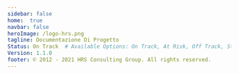 ```yaml
---
sidebar: false
home:  true
navbar: false
heroImage: /logo-hrs.png
tagline: Documentazione Di Progetto
Status: On Track  # Available Options: On Track, At Risk, Off Track, Stopped
Version: 1.1.0
footer: © 2012 - 2021 HRS Consulting Group. All rights reserved.
---
```


<template>
  <div class="main-content">
    <div v-if="user">
      <p align="center" class="text-small">
        Ciao {{user.name}}, Benvenuto!
      </p>
      <p align="center">
        <LogoutButton class="btn btn-danger mr-2" type="button" :client="auth0client" />
        <DashboardButton>
        </DashboardButton>
      </p>
    </div>
    <div v-else>
      <p  class="text-small" align="center">
        Non hai effettuato l'accesso. Per accedere utilizza il seguente pulsante di login.
      </p>
      <p align="center">
        <LoginButton :client="auth0client" @login-complete="getUser()" />
      </p>
    </div>
  </div>

<ProjectStatus>
</ProjectStatus>
<div class="d-flex my-3">
<span class="branch-name mx-auto text-gray-light">{{ $page.git.commits[0].dateShort }}<span classs="mx-2">{{ $page.git.author }}</span><span>{{ $page.git.commits[0].shortHash }}</span></span>
</div>
</template>


<script>
import auth from "./.vuepress/auth";
import LoginButton from "./.vuepress/components/LoginButton";
import LogoutButton from "./.vuepress/components/LogoutButton";
import ProjectStatus from "./.vuepress/components/ProjectStatus";
import DashboardButton from "./.vuepress/components/DashboardButton";

export default {
  data() {
    return {
      auth0client : null,
      user : null
    }
  },
  async mounted(){
    this.auth0client = await auth.createClient();

    this.user = await this.auth0client.getUser();
  },
  methods : {
    async login () {
      await auth.loginWithPopup(this.auth0client);
    },
    async getUser(){
      this.user = await this.auth0client.getUser();
    }
  }
}
</script>

